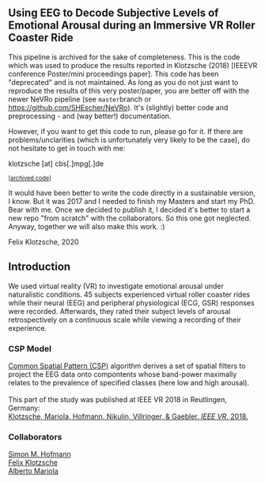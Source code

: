 
<h2>Using EEG to Decode Subjective Levels of Emotional Arousal during an Immersive VR Roller Coaster Ride</h2>

This pipeline is archived for the sake of completeness. This is the code which was used to produce the results reported in Klotzsche (2018) [IEEEVR conference Poster/mini proceedings paper]. This code has been "deprecated" and is not maintained. 
As long as you do not just want to reproduce the results of this very poster/paper, you are better off with the newer NeVRo pipeline (see `master`branch or https://github.com/SHEscher/NeVRo). It's (slightly) better code and preprocessing - and (way better!) documentation.

However, if you want to get this code to run, please go for it. If there are problems/unclarities (which is unfortunately very likely to be the case), do not hesitate to get in touch with me: 

klotzsche [at] cbs[.]mpg[.]de

<sub>[<a href="https://github.com/eioe/NeVRo/tree/klotzsche2018_ieeevr">archived code</a>]</sub><br>

It would have been better to write the code directly in a sustainable version, I know. But it was 2017 and I needed to finish my Masters and start my PhD. Bear with me. 
Once we decided to publish it, I decided it's better to start a new repo "from scratch" with the collaborators. So this one got neglected. 
Anyway, together we will also make this work. :) 

Felix Klotzsche, 2020

<h2>Introduction</h2>

We used virtual reality (VR) to investigate emotional arousal under naturalistic conditions. 45 subjects experienced virtual roller coaster rides while their neural (EEG) and peripheral physiological (ECG, GSR) responses were recorded. Afterwards, they rated their subject levels of arousal retrospectively on a continuous scale while viewing a recording of their experience.

<h3>CSP Model</h3>
<a href="https://ieeexplore.ieee.org/document/4408441/">Common Spatial Pattern (CSP)</a> algorithm derives a set of spatial filters to project the EEG data onto compontents whose band-power maximally relates to the prevalence of specified classes (here low and high arousal).<br>
<br>
This part of the study was published at IEEE VR 2018 in Reutlingen, Germany:<br>
<a href="https://ieeexplore.ieee.org/abstract/document/8446275"> Klotzsche, Mariola, Hofmann, Nikulin, Villringer, & Gaebler. <i>IEEE VR</i>, 2018.</a>

<h3>Collaborators</h3>
<a href="https://github.com/SHEscher">Simon M. Hofmann</a><br>
<a href="https://github.com/eioe">Felix Klotzsche</a><br>
<a href="https://github.com/langestroop">Alberto Mariola</a>
